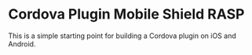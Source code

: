 Cordova Plugin Mobile Shield RASP
======

This is a simple starting point for building a Cordova plugin on iOS and Android.
